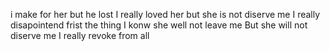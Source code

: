 i make for her but he lost I really loved her but she is not diserve me I really disapointend frist the thing I konw she well not leave me But she will not diserve me I really revoke from all 
